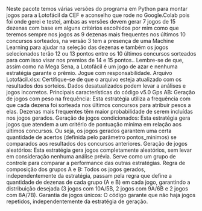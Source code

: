 Neste pacote temos várias versões do programa em Python para montar jogos para a Lotofácil da CEF e aconselho que rode no Google.Colab pois foi onde gerei e testei, ambas as versões devem gerar 7 jogos de 15 dezenas com base em alguns critérios escolhidos por mim como que teremos sempre nos jogos as 9 dezenas mais frequentes nos últimos 10 concursos sorteados, na versão 3 tem a presença de uma Machine Learning para ajudar na seleção das dezenas e também os jogos selecionados terão 12 ou 13 pontos entre os 10 últimos concursos sorteados para com isso visar nos premios de 14 e 15 pontos..
Lembre-se de que, assim como na Mega Sena, a Lotofácil é um jogo de azar e nenhuma estratégia garante o prêmio. Jogue com responsabilidade.
Arquivo Lotofácil.xlsx: Certifique-se de que o arquivo esteja atualizado com os resultados dos sorteios. Dados desatualizados podem levar a análises e jogos incorretos.
 Principais características do código v5.0 Gps AB:
Geração de jogos com peso na frequência: Esta estratégia utiliza a frequência com que cada dezena foi sorteada nos últimos concursos para atribuir pesos a elas. Dezenas mais frequentes têm maior probabilidade de serem incluídas nos jogos gerados.
Geração de jogos condicionados: Esta estratégia gera jogos que atendem a um critério de pontuação mínima em relação aos últimos concursos. Ou seja, os jogos gerados garantem uma certa quantidade de acertos (definida pelo parâmetro pontos_minimos) se comparados aos resultados dos concursos anteriores.
Geração de jogos aleatórios: Esta estratégia gera jogos completamente aleatórios, sem levar em consideração nenhuma análise prévia. Serve como um grupo de controle para comparar a performance das outras estratégias.
Regra de composição dos grupos A e B: Todos os jogos gerados, independentemente da estratégia, passam pela regra que define a quantidade de dezenas de cada grupo (A e B) em cada jogo, garantindo a distribuição desejada (3 jogos com 10A/5B, 2 jogos com 9A/6B e 2 jogos com 8A/7B).
Garantia de jogos únicos: O código garante que não haja jogos repetidos, independentemente da estratégia de geração.
